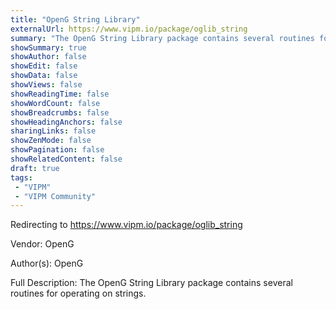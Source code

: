 ```yaml
---
title: "OpenG String Library"
externalUrl: https://www.vipm.io/package/oglib_string
summary: "The OpenG String Library package contains several routines for operating on strings.."
showSummary: true
showAuthor: false
showEdit: false
showData: false
showViews: false
showReadingTime: false
showWordCount: false
showBreadcrumbs: false
showHeadingAnchors: false
sharingLinks: false
showZenMode: false
showPagination: false
showRelatedContent: false
draft: true
tags:
 - "VIPM"
 - "VIPM Community"
---
```


Redirecting to https://www.vipm.io/package/oglib_string

Vendor: OpenG

Author(s): OpenG
 
Full Description:
The OpenG String Library package contains several routines for operating on strings.